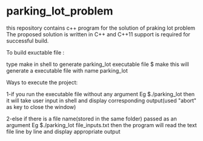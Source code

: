 # parking_lot_problem
this repository contains c++ program for the solution of praking lot problem
The proposed solution is written in C++ and C++11 support is required for successful build.

To build exuctable file : 

type make in shell to generate parking_lot executable file
  $ make
this will generate a executable file with name parking_lot

Ways to execute the project:

1-if you run the executable file without any argument
  Eg
     $./parking_lot
 then it will take user input in shell and display corresponding output(used "abort" as key to close the window)

2-else if there is a file name(stored in the same folder) passed as an argument
  Eg
     $./parking_lot file_inputs.txt
then the program will read the text file line by line and display appropriate output
